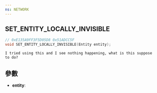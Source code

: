 ```yaml
---
ns: NETWORK
---
```

## SET_ENTITY_LOCALLY_INVISIBLE

```c
// 0xE135A9FF3F5D05D8 0x51ADCC5F
void SET_ENTITY_LOCALLY_INVISIBLE(Entity entity);
```

```
I tried using this and I see nothing happening, what is this suppose to do?  
```

## 參數
* **entity**: 


